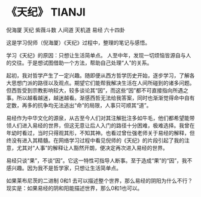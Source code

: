 # 《天纪》 TIANJI
倪海厦 天纪 紫薇斗数 人间道 天机道 易经 六十四卦

这是学习倪师（倪海厦）《天纪》过程中，整理的笔记与感悟。

学习《天纪》的原因：只想让生活简单点。
人至中年，发现一切烦恼皆源自与人的交往。于是想试图借助一个方法，帮助自己处理“人”的关系。

起初，我对哲学产生了一定兴趣。随即便从西方哲学历史开始，逐步学习，了解各大思想门派的路径以及观点。期望它们能帮我解决生活在人间所碰到的诸多问题。但西哲受到宗教影响较大，较多谈论其“因”，而这些“因”都不可直接指向所遇之事。所以越看越迷，越迷越看。渐感西哲无法给我答案，同时也渐渐觉得命中自有定数，再多的抗争均无法逃出“命”的局限，人事只可顺其“道”。

易经作为中华文化的源泉，从古至今人们对其注解批注多如牛毛，他们都希望能带领人们进入易经的世界，但这无意让后人入门的路径十分困难，极难选择。我曾在年幼时看过，当时只得观其形，不知其神。也看过曾仕强老师关于易经的解释，但终没有进入其精髓。在网络学习过程中看见倪师的《天纪》的片段引起了我的注意，尤其对“人事”的解释让人豁然开朗，便决定再次进入易经的世界。

易经只谈“果”，不谈“因”。它这一特性可指导人断事。至于造成“果”的“因”，我不感兴趣。因为我不是哲学家，只想让生活简单点。

如果莱布尼茨的二进制 0和1 去可以描述整个世界，那么易经的阴阳为什么不行？
现实是：如果易经的阴和阳能描述世界，那么0和1也可以。
